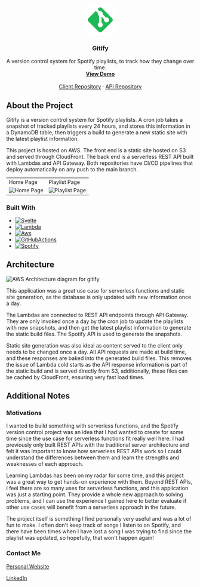 <div align="center">

<a href="https://gitify.shaundnz.com">
    <img src="logo.svg" alt="Logo" width="80" height="80">
  </a>

<h3 align="center">Gitify</h3>

  <p align="center">
    A version control system for Spotify playlists, to track how they change over time.
    <br />
    <a href="https://gitify.shaundnz.com"><strong>View Demo</strong></a>
    <br />
    <br />
    <a href="https://github.com/shaundnz/gitify-client">Client Repository</a>
    ·
    <a href="https://github.com/shaundnz/gitify-serverless-dynamodb-api">API Repository</a>
  </p>
</div>

## About the Project

Gitify is a version control system for Spotify playlists. A cron job takes a snapshot of tracked playlists every 24 hours, and stores this information in a DynamoDB table, then triggers a build to generate a new static site with the latest playlist information.

This project is hosted on AWS. The front end is a static site hosted on S3 and served through CloudFront. The back end is a serverless REST API built with Lambdas and API Gateway. Both repositories have CI/CD pipelines that deploy automatically on any push to the main branch.

<table>
  <tr>
    <td>Home Page</td>
     <td>Playlist Page</td>
  </tr>
  <tr>
    <td><img alt="Home Page" src="https://i.imgur.com/yal1V6n.png"></td>
    <td><img alt="Playlist Page" src="https://i.imgur.com/4uBbMre.png"></td>
  </tr>
 </table>

### Built With

- [![Svelte][Svelte.dev]][Svelte-url]
- [![Lambda][Lambda]][Lambda-url]
- [![Aws][Aws]][Aws-url]
- [![GitHubActions][Github-actions]][Github-actions-url]
- [![Spotify][Spotify]][Spotify-url]

## Architecture

![AWS Architecture diagram for gitify](https://i.imgur.com/SRumGUl.png)

This application was a great use case for serverless functions and static site generation, as the database is only updated with new information once a day.

The Lambdas are connected to REST API endpoints through API Gateway. They are only invoked once a day by the cron job to update the playlists with new snapshots, and then get the latest playlist information to generate the static build files. The Spotify API is used to generate the snapshots.

Static site generation was also ideal as content served to the client only needs to be changed once a day. All API requests are made at build time, and these responses are baked into the generated build files. This removes the issue of Lambda cold starts as the API response information is part of the static build and is served directly from S3, additionally, these files can be cached by CloudFront, ensuring very fast load times.

## Additional Notes

### Motivations

I wanted to build something with serverless functions, and the Spotify version control project was an idea that I had wanted to create for some time since the use case for serverless functions fit really well here. I had previously only built REST APIs with the traditional server architecture and felt it was important to know how serverless REST APIs work so I could understand the differences between them and learn the strengths and weaknesses of each approach.

Learning Lambdas has been on my radar for some time, and this project was a great way to get hands-on experience with them. Beyond REST APIs, I feel there are so many uses for serverless functions, and this application was just a starting point. They provide a whole new approach to solving problems, and I can use the experience I gained here to better evaluate if other use cases will benefit from a serverless approach in the future.

The project itself is something I find personally very useful and was a lot of fun to make. I often don't keep track of songs I listen to on Spotify, and there have been times when I have lost a song I was trying to find since the playlist was updated, so hopefully, that won't happen again!

### Contact Me

[Personal Website](https://shaundnz.com/)

[LinkedIn](https://www.linkedin.com/feed/)

[Svelte.dev]: https://img.shields.io/badge/Svelte-4A4A55?style=for-the-badge&logo=svelte&logoColor=FF3E00
[Svelte-url]: https://svelte.dev/
[Lambda]: https://img.shields.io/badge/AWS%20Lambda-%23FF9900.svg?style=for-the-badge&logo=awslambda&logoColor=white
[Lambda-url]: https://aws.amazon.com/lambda/
[Aws]: https://img.shields.io/badge/AWS-%23FF9900.svg?style=for-the-badge&logo=amazon-aws&logoColor=white
[Aws-url]: https://aws.amazon.com
[Github-actions]: https://img.shields.io/badge/github%20actions-%232671E5.svg?style=for-the-badge&logo=githubactions&logoColor=white
[Github-actions-url]: https://github.com/features/actions
[Spotify]: https://img.shields.io/badge/Spotify%20API-1ED760?style=for-the-badge&logo=spotify&logoColor=white
[Spotify-url]: https://developer.spotify.com/documentation/web-api
